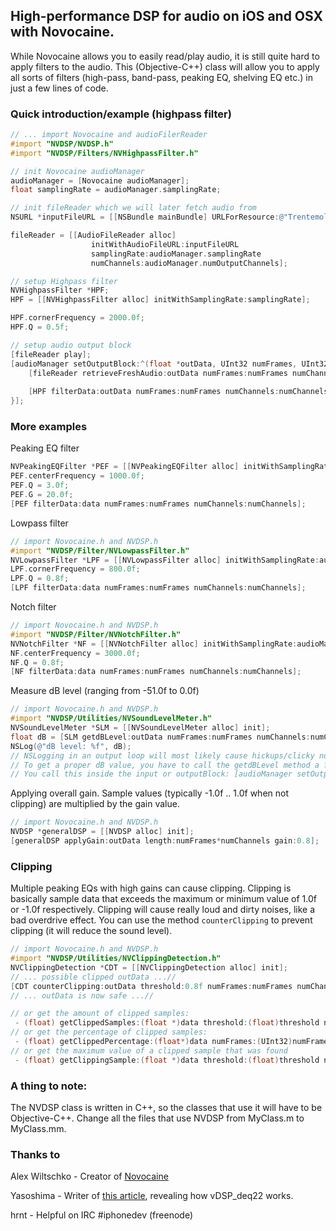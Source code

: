 ## High-performance DSP for audio on iOS and OSX with Novocaine.

While Novocaine allows you to easily read/play audio, it is still quite hard to apply filters to the audio. This (Objective-C++) class will allow you to apply all sorts of filters (high-pass, band-pass, peaking EQ, shelving EQ etc.) in just a few lines of code.

### Quick introduction/example (highpass filter)
``` objective-c
// ... import Novocaine and audioFilerReader
#import "NVDSP/NVDSP.h"
#import "NVDSP/Filters/NVHighpassFilter.h"

// init Novocaine audioManager
audioManager = [Novocaine audioManager];
float samplingRate = audioManager.samplingRate;

// init fileReader which we will later fetch audio from
NSURL *inputFileURL = [[NSBundle mainBundle] URLForResource:@"Trentemoller-Miss-You" withExtension:@"mp3"];

fileReader = [[AudioFileReader alloc] 
                  initWithAudioFileURL:inputFileURL 
                  samplingRate:audioManager.samplingRate
                  numChannels:audioManager.numOutputChannels];

// setup Highpass filter
NVHighpassFilter *HPF;
HPF = [[NVHighpassFilter alloc] initWithSamplingRate:samplingRate];

HPF.cornerFrequency = 2000.0f;
HPF.Q = 0.5f;

// setup audio output block
[fileReader play];
[audioManager setOutputBlock:^(float *outData, UInt32 numFrames, UInt32 numChannels) {
    [fileReader retrieveFreshAudio:outData numFrames:numFrames numChannels:numChannels];
    
    [HPF filterData:outData numFrames:numFrames numChannels:numChannels];
}];
```

### More examples
Peaking EQ filter
``` objective-c
NVPeakingEQFilter *PEF = [[NVPeakingEQFilter alloc] initWithSamplingRate:audioManager.samplingRate];
PEF.centerFrequency = 1000.0f;
PEF.Q = 3.0f;
PEF.G = 20.0f;
[PEF filterData:data numFrames:numFrames numChannels:numChannels];
```

Lowpass filter
``` objective-c
// import Novocaine.h and NVDSP.h
#import "NVDSP/Filter/NVLowpassFilter.h"
NVLowpassFilter *LPF = [[NVLowpassFilter alloc] initWithSamplingRate:audioManager.samplingRate];
LPF.cornerFrequency = 800.0f;
LPF.Q = 0.8f;
[LPF filterData:data numFrames:numFrames numChannels:numChannels];
```

Notch filter
``` objective-c
// import Novocaine.h and NVDSP.h
#import "NVDSP/Filter/NVNotchFilter.h"
NVNotchFilter *NF = [[NVNotchFilter alloc] initWithSamplingRate:audioManager.samplingRate];
NF.centerFrequency = 3000.0f;
NF.Q = 0.8f;
[NF filterData:data numFrames:numFrames numChannels:numChannels];
```

Measure dB level (ranging from -51.0f to 0.0f)
``` objective-c
// import Novocaine.h and NVDSP.h
#import "NVDSP/Utilities/NVSoundLevelMeter.h"
NVSoundLevelMeter *SLM = [[NVSoundLevelMeter alloc] init];
float dB = [SLM getdBLevel:outData numFrames:numFrames numChannels:numChannels];
NSLog(@"dB level: %f", dB);
// NSLogging in an output loop will most likely cause hickups/clicky noises, but it does log the dB level!
// To get a proper dB value, you have to call the getdBLevel method a few times (it has memory of previous values)
// You call this inside the input or outputBlock: [audioManager setOutputBlock:^...
```

Applying overall gain. Sample values (typically -1.0f .. 1.0f when not clipping) are multiplied by the gain value.
``` objective-c
// import Novocaine.h and NVDSP.h
NVDSP *generalDSP = [[NVDSP alloc] init];
[generalDSP applyGain:outData length:numFrames*numChannels gain:0.8];
```

### Clipping
Multiple peaking EQs with high gains can cause clipping. Clipping is basically sample data that exceeds the maximum or minimum value of 1.0f or -1.0f respectively. Clipping will cause really loud and dirty noises, like a bad overdrive effect. You can use the method `counterClipping` to prevent clipping (it will reduce the sound level).

``` objective-c
// import Novocaine.h and NVDSP.h
#import "NVDSP/Utilities/NVClippingDetection.h"
NVClippingDetection *CDT = [[NVClippingDetection alloc] init];
// ... possible clipped outData ...//
[CDT counterClipping:outData threshold:0.8f numFrames:numFrames numChannels:numChannels];
// ... outData is now safe ...//

// or get the amount of clipped samples:
 - (float) getClippedSamples:(float *)data threshold:(float)threshold numFrames:(UInt32)numFrames numChannels:(UInt32)numChannels;
// or get the percentage of clipped samples:
 - (float) getClippedPercentage:(float*)data numFrames:(UInt32)numFrames numChannels:(UInt32)numChannels;
// or get the maximum value of a clipped sample that was found
 - (float) getClippingSample:(float *)data threshold:(float)threshold numFrames:(UInt32)numFrames numChannels:(UInt32)numChannels;
```

### A thing to note: 
The NVDSP class is written in C++, so the classes that use it will have to be Objective-C++. Change all the files that use NVDSP from MyClass.m to MyClass.mm.

### Thanks to
Alex Wiltschko - Creator of [Novocaine](http://alexbw.github.com/novocaine/)

Yasoshima - Writer of [this article](http://objective-audio.jp/2008/02/biquad-filter.html), revealing how vDSP_deq22 works.

hrnt - Helpful on IRC #iphonedev (freenode)